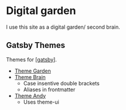 # Digital garden

I use this site as a digital garden/ second brain.

## Gatsby Themes

Themes for [[gatsby]].

- [Theme Garden](https://www.gatsbyjs.org/packages/gatsby-theme-garden/)
- [Theme Brain](https://github.com/aengusmcmillin/gatsby-theme-brain)
  - Case insentive double brackets
  - Aliases in frontmatter
- [Theme Andy](https://github.com/aravindballa/gatsby-theme-andy)
  - Uses theme-ui

[//begin]: # "Autogenerated link references for markdown compatibility"
[gatsby]: gatsby "Gatsby"
[//end]: # "Autogenerated link references"